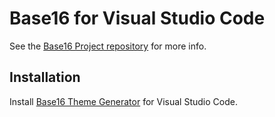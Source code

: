# Base16 for Visual Studio Code

See the [Base16 Project repository](https://github.com/base16-project/home) for more info.

## Installation

Install [Base16 Theme Generator](https://marketplace.visualstudio.com/items?itemName=golf1052.base16-generator) for Visual Studio Code.
